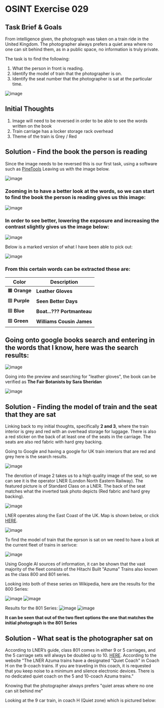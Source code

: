 # OSINT Exercise 029

## Task Brief & Goals
From intelligence given, the photograph was taken on a train ride in the United Kingdom. The photographer always prefers a quiet area where no one can sit behind them, as in a public space, no information is truly private.

The task is to find the following:
1. What the person in front is reading. 
2. Identify the model of train that the photographer is on.
3. Identify the seat number that the photographer is sat at the particular time. 

![image](References_Photos/osintexercise029.png)


## Initial Thoughts

1. Image will need to be reversed in order to be able to see the words written on the book
2. Train carriage has a locker storage rack overhead
3. Theme of the train is Grey / Red


## Solution - Find the book the person is reading

Since the image needs to be reversed this is our first task, using a software such as [PineTools](https://www.google.co.uk/url?sa=t&rct=j&q=&esrc=s&source=web&cd=&cad=rja&uact=8&ved=2ahUKEwiy5_qF4s2OAxUqVEEAHTvTF68QFnoECBcQAQ&url=https%3A%2F%2Fpinetools.com%2Fflip-image&usg=AOvVaw2DaC8YLYyvn0OobxPhscO_&opi=89978449)
Leaving us with the image below.

![image](References_Photos/29_Flipped.png)

### Zooming in to have a better look at the words, so we can start to find the book the person is reading gives us this image:

![image](References_Photos/Kindle_Zoomed.PNG)

### In order to see better, lowering the exposure and increasing the contrast slightly gives us the image below:

![image](References_Photos/Zoomed_Low_Exp.png)

Below is a marked version of what I have been able to pick out:

![image](References_Photos/Zoomed_Low_Exp_Marked.PNG)


### From this certain words can be extracted these are:

| **Color** | **Description**             |
|-----------|-----------------------------|
| 🟧 **Orange** | **Leather Gloves**          |
| 🟪 **Purple** | **Seen Better Days**        |
| 🟦 **Blue**   | **Boat...??? Portmanteau**      |
| 🟩 **Green**  | **Williams Cousin James**   |

## Going onto google books search and entering in the words that I know, here was the search results:

![image](References_Photos/Google_Book_Search.PNG)

Going into the preview and searching for "leather gloves", the book can be verified as **The Fair Botanists by Sara Sheridan**

![image](References_Photos/Book_Words_Match.PNG)

## Solution - Finding the model of train and the seat that they are sat

Linking back to my initial thoughts, specifically **2 and 3**, where the train interior is grey and red with an overhead storage for luggage. There is also a red sticker on the back of at least one of the seats in the carriage. The seats are also red fabric with hard grey backing.

Going to Google and having a google for UK train interiors that are red and grey here is the search results.

![image](References_Photos/Train_Carriage.PNG)

The denotion of image 2 takes us to a high quality image of the seat, so we can see it is the operator LNER (London North Eastern Railway). The featured picture is of Standard Class on a LNER. The back of the seat matches what the inverted task photo depicts (Red fabric and hard grey backing).

![image](References_Photos/HQ_Seat.PNG)

LNER operates along the East Coast of the UK. Map is shown below, or click [HERE](https://assets.ctfassets.net/mxack5k9p2sw/1gXLQ3vbrY5zcWx7bsgQ3g/61856e0c22328de7baf0480303a4f1c8/m_lner2903-lner-route-map-update.pdf).

![image](References_Photos/LNER_Map.PNG)

To find the model of train that the eprson is sat on we need to have a look at the current fleet of trains in serivce:

![image](References_Photos/Google_Current_Fleet.PNG)

Using Google AI sources of information, it can be shown that the vast majority of the fleet consists of the Hitachi Built "Azuma" Trains also known as the class 800 and 801 series. 

Looking into both of these series on Wikipedia, here are the results for the 800 Series:

![image](References_Photos/Wiki_800.PNG)
![image](References_Photos/Wiki_800_img.PNG)

Results for the 801 Series:
![image](References_Photos/Wiki_801.PNG)
![image](References_Photos/Wiki_801_img.PNG)

**It can be seen that out of the two fleet options the one that matches the initial photograph is the 801 Series**

## Solution - What seat is the photographer sat on

According to LNER’s guide, class 801 comes in either 9 or 5 carriages, and the 5 carriage sets will always be doubled up to 10. [HERE](https://sites.create-cdn.net/sitefiles/19/3/4/193478/Azuma-seat-maps.pdf). According to the website "The LNER Azuma trains have a designated "Quiet Coach" in Coach H on the 9-coach trains. If you are traveling in this coach, it is requested that you keep noise to a minimum and silence electronic devices. There is no dedicated quiet coach on the 5 and 10-coach Azuma trains."

Knowing that the photographer always prefers "quiet areas where no one can sit behind me"

Looking at the 9 car train, in coach H (Quiet zone) which is pictured below:

